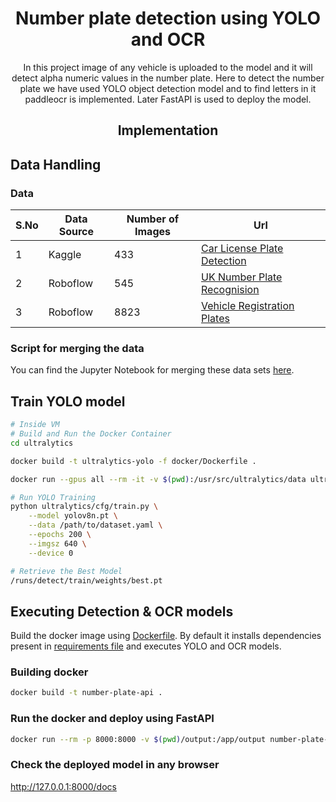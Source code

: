 <div align="center">

# Number plate detection using YOLO and OCR

In this project image of any vehicle is uploaded to the model and it will detect alpha numeric values in the number plate.
Here to detect the number plate we have used YOLO object detection model and to find letters in it paddleocr is implemented. Later FastAPI is used to deploy the model.

</div>

<div align="center">

## Implementation

</div>

<div align="left">

## Data Handling

### Data
| S.No | Data Source |Number of Images | Url |
|----------|----------|----------|----------|
| 1 | Kaggle | 433 | [Car License Plate Detection](https://www.kaggle.com/datasets/andrewmvd/car-plate-detection/data) |
| 2 | Roboflow |  545 | [UK Number Plate Recognision](https://universe.roboflow.com/recognision-datasets/uk-number-plate-recognision/dataset/2) |
| 3 | Roboflow |  8823 | [Vehicle Registration Plates](https://universe.roboflow.com/augmented-startups/vehicle-registration-plates-trudk/dataset/1) |

### Script for merging the data
You can find the Jupyter Notebook for merging these data sets [here](src/code_for_merging.ipynb).



## Train YOLO model
```bash
# Inside VM
# Build and Run the Docker Container
cd ultralytics

docker build -t ultralytics-yolo -f docker/Dockerfile .

docker run --gpus all --rm -it -v $(pwd):/usr/src/ultralytics/data ultralytics_yolo bash

# Run YOLO Training
python ultralytics/cfg/train.py \
    --model yolov8n.pt \
    --data /path/to/dataset.yaml \
    --epochs 200 \
    --imgsz 640 \
    --device 0

# Retrieve the Best Model
/runs/detect/train/weights/best.pt
```
## Executing Detection & OCR  models
Build the docker image using [Dockerfile](/Dockerfile).
By default it installs dependencies present in [requirements file](/requirements.txt) and executes YOLO and OCR models.

### Building docker
```bash
docker build -t number-plate-api .
```
### Run the docker and deploy using FastAPI
```bash
docker run --rm -p 8000:8000 -v $(pwd)/output:/app/output number-plate-api
```
### Check the deployed model in any browser
http://127.0.0.1:8000/docs

</div>
